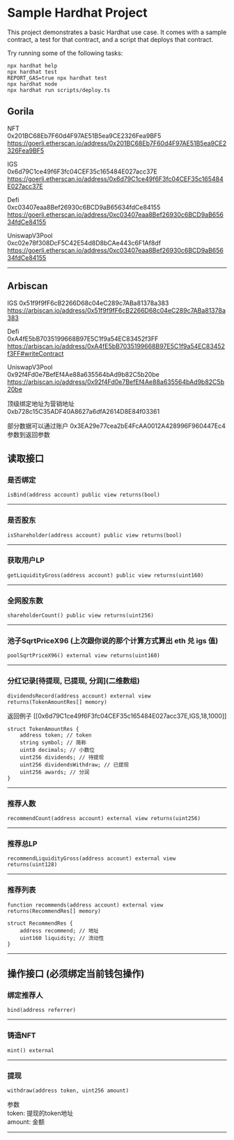 # Sample Hardhat Project

This project demonstrates a basic Hardhat use case. It comes with a sample contract, a test for that contract, and a script that deploys that contract.

Try running some of the following tasks:

```shell
npx hardhat help
npx hardhat test
REPORT_GAS=true npx hardhat test
npx hardhat node
npx hardhat run scripts/deploy.ts
```

## Gorila
NFT  
0x201BC68Eb7F60d4F97AE51B5ea9CE2326Fea9BF5  
https://goerli.etherscan.io/address/0x201BC68Eb7F60d4F97AE51B5ea9CE2326Fea9BF5


IGS  
0x6d79C1ce49f6F3fc04CEF35c165484E027acc37E  
https://goerli.etherscan.io/address/0x6d79C1ce49f6F3fc04CEF35c165484E027acc37E 


Defi  
0xc03407eaa8Bef26930c6BCD9aB65634fdCe84155  
https://goerli.etherscan.io/address/0xc03407eaa8Bef26930c6BCD9aB65634fdCe84155   

UniswapV3Pool   
0xc02e78f308DcF5C42E54d8D8bCAe443c6F1Af8df   
https://goerli.etherscan.io/address/0xc03407eaa8Bef26930c6BCD9aB65634fdCe84155   

---

## Arbiscan
IGS
0x51f9f9fF6cB2266D68c04eC289c7ABa81378a383   
https://arbiscan.io/address/0x51f9f9fF6cB2266D68c04eC289c7ABa81378a383   

Defi   
0xA4fE5bB7035199668B97E5C1f9a54EC83452f3FF   
https://arbiscan.io/address/0xA4fE5bB7035199668B97E5C1f9a54EC83452f3FF#writeContract

UniswapV3Pool   
0x92f4Fd0e7BefEf4Ae88a635564bAd9b82C5b20be   
https://arbiscan.io/address/0x92f4Fd0e7BefEf4Ae88a635564bAd9b82C5b20be   

顶级绑定地址为营销地址   
0xb728c15C35ADF40A8627a6dfA2614D8E84f03361

部分数据可以通过账户 0x3EA29e77cea2bE4FcAA0012A428996F960447Ec4 参数到返回参数


## 读取接口

### 是否绑定  
```
isBind(address account) public view returns(bool)
```
---
### 是否股东  
```
isShareholder(address account) public view returns(bool)
```
---
### 获取用户LP   
```
getLiquidityGross(address account) public view returns(uint160)
```
---
### 全网股东数   
```
shareholderCount() public view returns(uint256)
```
---
### 池子SqrtPriceX96  (上次跟你说的那个计算方式算出 eth 兑 igs 值)   
```
poolSqrtPriceX96() external view returns(uint160)
```
---
### 分红记录\[待提现, 已提现, 分润\](二维数组) 
```
dividendsRecord(address account) external view returns(TokenAmountRes[] memory)   
```
返回例子 [[0x6d79C1ce49f6F3fc04CEF35c165484E027acc37E,IGS,18,1000]]
``` solidity
struct TokenAmountRes {
    address token; // token
    string symbol; // 简称
    uint8 decimals; // 小数位
    uint256 dividends; // 待提现
    uint256 dividendsWithdraw; // 已提现
    uint256 awards; // 分润
}
```    
---
### 推荐人数  
``` 
recommendCount(address account) external view returns(uint256)   
```
---
### 推荐总LP
```
recommendLiquidityGross(address account) external view returns(uint128)
```
---
### 推荐列表
```
function recommends(address account) external view returns(RecommendRes[] memory)
```
```
struct RecommendRes {
    address recommend; // 地址
    uint160 liquidity; // 流动性
}
```
---
## 操作接口 (必须绑定当前钱包操作)

### 绑定推荐人  
```
bind(address referrer)
```
---
### 铸造NFT   
```
mint() external
```
---
### 提现  
``` 
withdraw(address token, uint256 amount)   
```
参数   
token: 提现的token地址   
amount: 金额   

---
